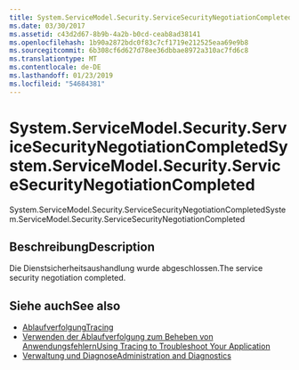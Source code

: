 ```yaml
---
title: System.ServiceModel.Security.ServiceSecurityNegotiationCompleted
ms.date: 03/30/2017
ms.assetid: c43d2d67-8b9b-4a2b-b0cd-ceab8ad38141
ms.openlocfilehash: 1b90a2872bdc0f83c7cf1719e212525eaa69e9b8
ms.sourcegitcommit: 6b308cf6d627d78ee36dbbae8972a310ac7fd6c8
ms.translationtype: MT
ms.contentlocale: de-DE
ms.lasthandoff: 01/23/2019
ms.locfileid: "54684381"
---
```

# <a name="systemservicemodelsecurityservicesecuritynegotiationcompleted"></a><span data-ttu-id="7633f-102">System.ServiceModel.Security.ServiceSecurityNegotiationCompleted</span><span class="sxs-lookup"><span data-stu-id="7633f-102">System.ServiceModel.Security.ServiceSecurityNegotiationCompleted</span></span>
<span data-ttu-id="7633f-103">System.ServiceModel.Security.ServiceSecurityNegotiationCompleted</span><span class="sxs-lookup"><span data-stu-id="7633f-103">System.ServiceModel.Security.ServiceSecurityNegotiationCompleted</span></span>  
  
## <a name="description"></a><span data-ttu-id="7633f-104">Beschreibung</span><span class="sxs-lookup"><span data-stu-id="7633f-104">Description</span></span>  
 <span data-ttu-id="7633f-105">Die Dienstsicherheitsaushandlung wurde abgeschlossen.</span><span class="sxs-lookup"><span data-stu-id="7633f-105">The service security negotiation completed.</span></span>  
  
## <a name="see-also"></a><span data-ttu-id="7633f-106">Siehe auch</span><span class="sxs-lookup"><span data-stu-id="7633f-106">See also</span></span>
- [<span data-ttu-id="7633f-107">Ablaufverfolgung</span><span class="sxs-lookup"><span data-stu-id="7633f-107">Tracing</span></span>](../../../../../docs/framework/wcf/diagnostics/tracing/index.md)
- [<span data-ttu-id="7633f-108">Verwenden der Ablaufverfolgung zum Beheben von Anwendungsfehlern</span><span class="sxs-lookup"><span data-stu-id="7633f-108">Using Tracing to Troubleshoot Your Application</span></span>](../../../../../docs/framework/wcf/diagnostics/tracing/using-tracing-to-troubleshoot-your-application.md)
- [<span data-ttu-id="7633f-109">Verwaltung und Diagnose</span><span class="sxs-lookup"><span data-stu-id="7633f-109">Administration and Diagnostics</span></span>](../../../../../docs/framework/wcf/diagnostics/index.md)
